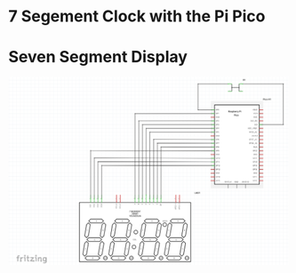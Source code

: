 # 7 Segement Clock with the Pi Pico


# Seven Segment Display

![Schematic](./Pictures/Schematic.png)